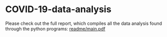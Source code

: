 # COVID-19-data-analysis

Please check out the full report, which compiles all the data analysis found through the python programs: [readme/main.pdf](readme/main.pdf)

